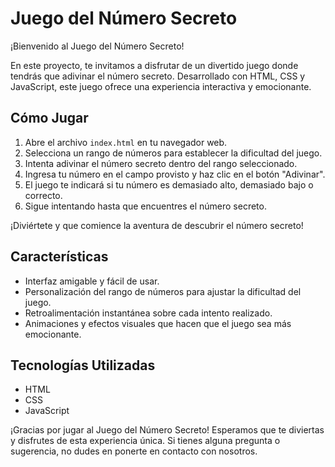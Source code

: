 # Juego del Número Secreto

¡Bienvenido al Juego del Número Secreto!

En este proyecto, te invitamos a disfrutar de un divertido juego donde tendrás que adivinar el número secreto. Desarrollado con HTML, CSS y JavaScript, este juego ofrece una experiencia interactiva y emocionante.

## Cómo Jugar

1. Abre el archivo `index.html` en tu navegador web.
2. Selecciona un rango de números para establecer la dificultad del juego.
3. Intenta adivinar el número secreto dentro del rango seleccionado.
4. Ingresa tu número en el campo provisto y haz clic en el botón "Adivinar".
5. El juego te indicará si tu número es demasiado alto, demasiado bajo o correcto.
6. Sigue intentando hasta que encuentres el número secreto.

¡Diviértete y que comience la aventura de descubrir el número secreto!

## Características

- Interfaz amigable y fácil de usar.
- Personalización del rango de números para ajustar la dificultad del juego.
- Retroalimentación instantánea sobre cada intento realizado.
- Animaciones y efectos visuales que hacen que el juego sea más emocionante.

## Tecnologías Utilizadas

- HTML
- CSS
- JavaScript

¡Gracias por jugar al Juego del Número Secreto! Esperamos que te diviertas y disfrutes de esta experiencia única. Si tienes alguna pregunta o sugerencia, no dudes en ponerte en contacto con nosotros.
